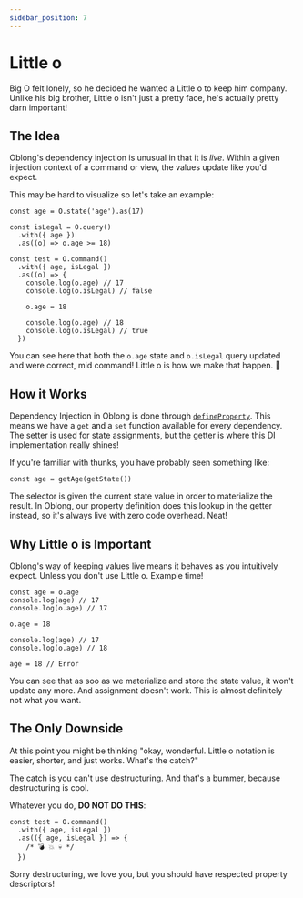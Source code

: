 ```yaml
---
sidebar_position: 7
---
```


# Little o

Big O felt lonely, so he decided he wanted a Little o to keep him company. Unlike his big brother, Little o isn't just a pretty face, he's actually pretty darn important!

## The Idea

Oblong's dependency injection is unusual in that it is _live_. Within a given injection context of a command or view, the values update like you'd expect.

This may be hard to visualize so let's take an example:

```tsx
const age = O.state('age').as(17)

const isLegal = O.query()
  .with({ age })
  .as((o) => o.age >= 18)

const test = O.command()
  .with({ age, isLegal })
  .as((o) => {
    console.log(o.age) // 17
    console.log(o.isLegal) // false

    o.age = 18

    console.log(o.age) // 18
    console.log(o.isLegal) // true
  })
```

You can see here that both the `o.age` state and `o.isLegal` query updated and were correct, mid command! Little o is how we make that happen. 💪

## How it Works

Dependency Injection in Oblong is done through [`defineProperty`](https://developer.mozilla.org/en-US/docs/Web/JavaScript/Reference/Global_Objects/Object/defineProperty). This means we have a `get` and a `set` function available for every dependency. The setter is used for state assignments, but the getter is where this DI implementation really shines!

If you're familiar with thunks, you have probably seen something like:

```tsx
const age = getAge(getState())
```

The selector is given the current state value in order to materialize the result. In Oblong, our property definition does this lookup in the getter instead, so it's always live with zero code overhead. Neat!

## Why Little o is Important

Oblong's way of keeping values live means it behaves as you intuitively expect. Unless you don't use Little o. Example time!

```tsx
const age = o.age
console.log(age) // 17
console.log(o.age) // 17

o.age = 18

console.log(age) // 17
console.log(o.age) // 18

age = 18 // Error
```

You can see that as soo as we materialize and store the state value, it won't update any more. And assignment doesn't work. This is almost definitely not what you want.

## The Only Downside

At this point you might be thinking "okay, wonderful. Little o notation is easier, shorter, and just works. What's the catch?"

The catch is you can't use destructuring. And that's a bummer, because destructuring is cool.

Whatever you do, **DO NOT DO THIS**:

```tsx
const test = O.command()
  .with({ age, isLegal })
  .as(({ age, isLegal }) => {
    /* 💣 💥 💀 */
  })
```

Sorry destructuring, we love you, but you should have respected property descriptors!

